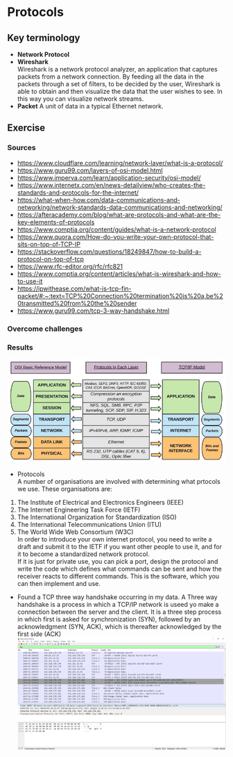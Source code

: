 # Protocols

## Key terminology
- **Network Protocol**
- **Wireshark**  
Wireshark is a network protocol analyzer, an application that captures packets from a network connection. By feeding all the data in the packets through a set of filters, to be decided by the user, Wireshark is able to obtain and then visualize the data that the user wishes to see. In this way you can visualize network streams.
- **Packet**
A unit of data in a typical Ethernet network.

## Exercise
### Sources
- https://www.cloudflare.com/learning/network-layer/what-is-a-protocol/
- https://www.guru99.com/layers-of-osi-model.html
- https://www.imperva.com/learn/application-security/osi-model/
- https://www.internetx.com/en/news-detailview/who-creates-the-standards-and-protocols-for-the-internet/
- https://what-when-how.com/data-communications-and-networking/network-standards-data-communications-and-networking/
- https://afteracademy.com/blog/what-are-protocols-and-what-are-the-key-elements-of-protocols
- https://www.comptia.org/content/guides/what-is-a-network-protocol
- https://www.quora.com/How-do-you-write-your-own-protocol-that-sits-on-top-of-TCP-IP
- https://stackoverflow.com/questions/18249847/how-to-build-a-protocol-on-top-of-tcp
- https://www.rfc-editor.org/rfc/rfc821
- https://www.comptia.org/content/articles/what-is-wireshark-and-how-to-use-it
- https://ipwithease.com/what-is-tcp-fin-packet/#:~:text=TCP%20Connection%20termination%20is%20a,be%20transmitted%20from%20the%20sender
- https://www.guru99.com/tcp-3-way-handshake.html


### Overcome challenges


### Results
![Protocols-OSI](https://github.com/Techgrounds-Cloud-9/cloud-9-jairvaneer/blob/aa84f58660b0f5d9e2154beefde64313c435cdbc/00_includes/Sprint%202/Screenshots%20Network/NTW-03/NTW-03%20Exercise%201%20-%20%231_OSI_VS_TCP_Protocols.jpg)
- Protocols  
A number of organisations are involved with determining what prtocols we use. These organisations are: 
1. The Institute of Electrical and Electronics Engineers (IEEE) 
2. The Internet Engineering Task Force (IETF)
3. The International Organization for Standardization (ISO)
4. The International Telecommunications Union (ITU)
5. The World Wide Web Consortium (W3C)  
In order to introduce your own internet protocol, you need to write a draft and submit it to the IETF if you want other people to use it, and for it to become a standardized network protocol.   
If it is just for private use, you can pick a port, design the protocol and write the code which defines what commands can be sent and how the receiver reacts to different commands. This is the software, which you can then implement and use.
- Found a TCP three way handshake occurring in my data. A Three way handshake is a process in which a TCP/IP network is useed yo make a connection between the server and the client. It is a three step process in which first is asked for synchronization (SYN), followed by an acknowledgment (SYN, ACK), which is thereafter acknowledged by the first side (ACK)
![Three-Way Handshake](https://github.com/Techgrounds-Cloud-9/cloud-9-jairvaneer/blob/aa84f58660b0f5d9e2154beefde64313c435cdbc/00_includes/Sprint%202/Screenshots%20Network/NTW-03/NTW-03%20Exercise%201%20-%20%232_Three_Way_Handshake.png)